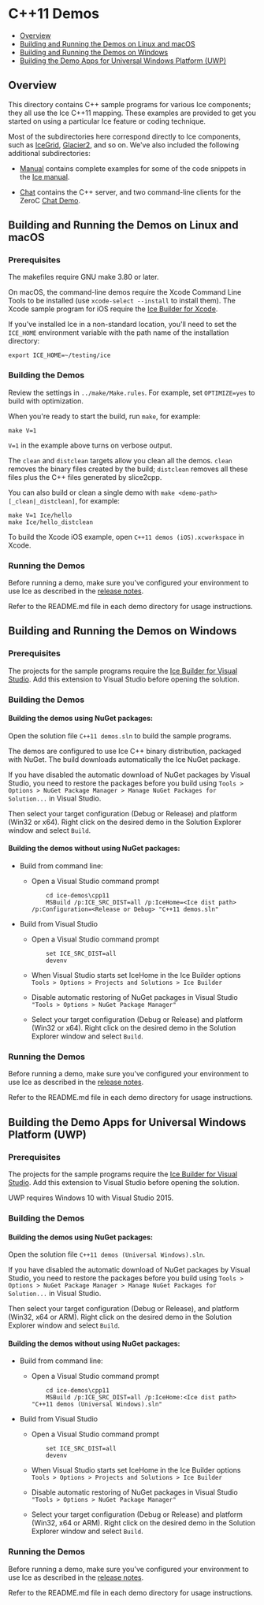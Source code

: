 # C++11 Demos

- [Overview](#overview)
- [Building and Running the Demos on Linux and macOS](#building-and-running-the-demos-on-linux-and-macos)
- [Building and Running the Demos on Windows](#building-and-running-the-demos-on-windows)
- [Building the Demo Apps for Universal Windows Platform (UWP)](#building-the-demo-apps-for-universal-windows-platform-uwp)

## Overview

This directory contains C++ sample programs for various Ice components; they all
use the Ice C++11 mapping. These examples are provided to get you started on using
a particular Ice feature or coding technique.

Most of the subdirectories here correspond directly to Ice components, such as
[IceGrid](./IceGrid), [Glacier2](./Glacier2), and so on. We've also included the
following additional subdirectories:

- [Manual](./Manual) contains complete examples for some of the code snippets
in the [Ice manual][1].

- [Chat](./Chat) contains the C++ server, and two command-line clients
for the ZeroC [Chat Demo][2].

## Building and Running the Demos on Linux and macOS

### Prerequisites

The makefiles require GNU make 3.80 or later.

On macOS, the command-line demos require the Xcode Command Line Tools to be
installed (use `xcode-select --install` to install them). The Xcode sample
program for iOS require the [Ice Builder for Xcode][3].

If you've installed Ice in a non-standard location, you'll need to set the
`ICE_HOME` environment variable with the path name of the
installation directory:

    export ICE_HOME=~/testing/ice

### Building the Demos

Review the settings in `../make/Make.rules`. For example, set `OPTIMIZE=yes`
to build with optimization.

When you're ready to start the build, run `make`, for example:

    make V=1

`V=1` in the example above turns on verbose output.

The `clean` and `distclean` targets allow you clean all the demos. `clean`
removes the binary files created by the build; `distclean` removes all these
files plus the C++ files generated by slice2cpp.

You can also build or clean a single demo with `make <demo-path>[_clean|_distclean]`,
for example:

    make V=1 Ice/hello
    make Ice/hello_distclean

To build the Xcode iOS example, open `C++11 demos (iOS).xcworkspace` in Xcode.

### Running the Demos

Before running a demo, make sure you've configured your environment to use Ice
as described in the [release notes][4].

Refer to the README.md file in each demo directory for usage instructions.

## Building and Running the Demos on Windows

### Prerequisites

The projects for the sample programs require the [Ice Builder for Visual Studio][5].
Add this extension to Visual Studio before opening the solution.

### Building the Demos

#### Building the demos using NuGet packages:

Open the solution file `C++11 demos.sln` to build the sample programs.

The demos are configured to use Ice C++ binary distribution, packaged with
NuGet. The build downloads automatically the Ice NuGet package.

If you have disabled the automatic download of NuGet packages by Visual Studio,
you need to restore the packages before you build using
`Tools > Options > NuGet Package Manager > Manage NuGet Packages for Solution...` in
Visual Studio.

Then select your target configuration (Debug or Release) and platform (Win32
or x64). Right click on the desired demo in the Solution Explorer window and
select `Build`.

#### Building the demos without using NuGet packages:

- Build from command line:
  * Open a Visual Studio command prompt

            cd ice-demos\cpp11
            MSBuild /p:ICE_SRC_DIST=all /p:IceHome=<Ice dist path> /p:Configuration=<Release or Debug> "C++11 demos.sln"

- Build from Visual Studio
  * Open a Visual Studio command prompt

            set ICE_SRC_DIST=all
            devenv

  * When Visual Studio starts set IceHome in the Ice Builder options
    `Tools > Options > Projects and Solutions > Ice Builder`
  * Disable automatic restoring of NuGet packages in Visual Studio
    `"Tools > Options > NuGet Package Manager"`
  * Select your target configuration (Debug or Release) and platform (Win32 or x64).
    Right click on the desired demo in the Solution Explorer window and select `Build`.

### Running the Demos

Before running a demo, make sure you've configured your environment to use Ice
as described in the [release notes][4].

Refer to the README.md file in each demo directory for usage instructions.

## Building the Demo Apps for Universal Windows Platform (UWP)

### Prerequisites

The projects for the sample programs require the [Ice Builder for Visual Studio][5].
Add this extension to Visual Studio before opening the solution.

UWP requires Windows 10 with Visual Studio 2015.

### Building the Demos

#### Building the demos using NuGet packages:

Open the solution file `C++11 demos (Universal Windows).sln`.

If you have disabled the automatic download of NuGet packages by Visual Studio,
you need to restore the packages before you build using
`Tools > Options > NuGet Package Manager > Manage NuGet Packages for Solution...` in
Visual Studio.

Then select your target configuration (Debug or Release), and platform
(Win32, x64 or ARM). Right click on the desired demo in the Solution Explorer
window and select `Build`.

#### Building the demos without using NuGet packages:

- Build from command line:
  * Open a Visual Studio command prompt

            cd ice-demos\cpp11
            MSBuild /p:ICE_SRC_DIST=all /p:IceHome:<Ice dist path> "C++11 demos (Universal Windows).sln"

- Build from Visual Studio
  * Open a Visual Studio command prompt

            set ICE_SRC_DIST=all
            devenv

  * When Visual Studio starts set IceHome in the Ice Builder options
    `Tools > Options > Projects and Solutions > Ice Builder`
  * Disable automatic restoring of NuGet packages in Visual Studio
    `"Tools > Options > NuGet Package Manager"`
  * Select your target configuration (Debug or Release) and platform (Win32, x64 or ARM).
    Right click on the desired demo in the Solution Explorer window and select `Build`.

### Running the Demos

Before running a demo, make sure you've configured your environment to use Ice
as described in the [release notes][4].

Refer to the README.md file in each demo directory for usage instructions.

[1]: https://doc.zeroc.com/display/Ice37/Ice+Manual
[2]: https://doc.zeroc.com/display/Doc/Chat+Demo
[3]: https://github.com/zeroc-ice/ice-builder-xcode
[4]: https://doc.zeroc.com/display/Rel/Ice+3.7.0+Release+Notes
[5]: https://github.com/zeroc-ice/ice-builder-visualstudio
